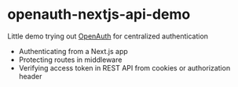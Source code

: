 # openauth-nextjs-api-demo

Little demo trying out [OpenAuth](https://openauth.js.org/) for centralized authentication

- Authenticating from a Next.js app
- Protecting routes in middleware
- Verifying access token in REST API from cookies or authorization header
